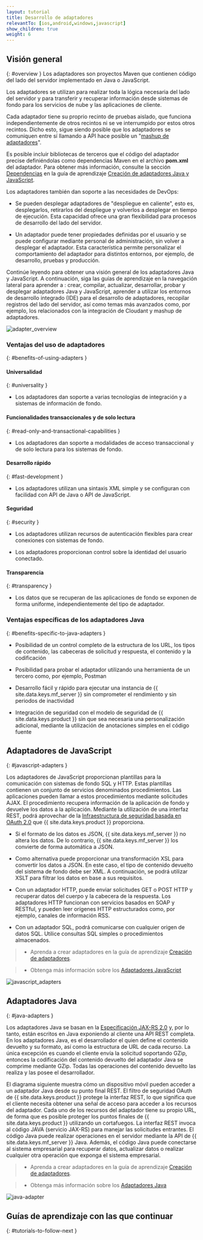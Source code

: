```yaml
---
layout: tutorial
title: Desarrollo de adaptadores
relevantTo: [ios,android,windows,javascript]
show_children: true
weight: 6
---
```

<!-- NLS_CHARSET=UTF-8 -->
## Visión general 
{: #overview }
Los adaptadores son proyectos Maven que contienen código del lado del servidor implementado en Java o JavaScript.
  
Los adaptadores se utilizan para realizar toda la lógica necesaria del lado del servidor y para transferir y recuperar información desde sistemas de fondo para los servicios de nube y las aplicaciones de cliente.
 

Cada adaptador tiene su proprio recinto de pruebas aislado, que funciona independientemente de otros recintos ni se ve interrumpido por estos otros recintos.
Dicho esto, sigue siendo posible que los adaptadores se comuniquen entre sí llamando a API hace posible un "[mashup de adaptadores](advanced-adapter-usage-mashup)".


Es posible incluir bibliotecas de terceros que el código del adaptador precise definiéndolas como dependencias Maven en el archivo **pom.xml** del adaptador.
Para obtener más información, consulte la sección [Dependencias](creating-adapters/#dependencies) en la guía de aprendizaje [Creación de adaptadores Java y JavaScript](creating-adapters).


Los adaptadores también dan soporte a las necesidades de DevOps:


* Se pueden desplegar adaptadores de "despliegue en caliente", esto es, desplegarlos, retirarlos del despliegue y volverlos a desplegar en tiempo de ejecución.
Esta capacidad ofrece una gran flexibilidad para procesos de desarrollo del lado del servidor.

* Un adaptador puede tener propiedades definidas por el usuario y se puede configurar mediante personal de administración, sin volver a desplegar el adaptador.
Esta característica permite personalizar el comportamiento del adaptador para distintos entornos, por ejemplo, de desarrollo, pruebas y producción.


Continúe leyendo para obtener una visión general de los adaptadores Java y JavaScript.
A continuación, siga las guías de aprendizaje en la navegación lateral para aprender a : crear, compilar, actualizar, desarrollar, probar y desplegar adaptadores Java y JavaScript, aprender a utilizar los entornos de desarrollo integrado (IDE) para el desarrollo de adaptadores, recopilar registros del lado del servidor, así como temas más avanzados como, por ejemplo, los relacionados con la integración de Cloudant y mashup de adaptadores.


![adapter_overview](adapter_overview_top.jpg)

### Ventajas del uso de adaptadores
{: #benefits-of-using-adapters }

#### Universalidad
{: #universality }

* Los adaptadores dan soporte a varias tecnologías de integración y a sistemas de información de fondo.


#### Funcionalidades transaccionales y de solo lectura
{: #read-only-and-transactional-capabilities }

* Los adaptadores dan soporte a modalidades de acceso transaccional y de solo lectura para los sistemas de fondo.


#### Desarrollo rápido
{: #fast-development }

* Los adaptadores utilizan una sintaxis XML simple y se configuran con facilidad con API de Java o API de JavaScript.


#### Seguridad
{: #security }

* Los adaptadores utilizan recursos de autenticación flexibles para crear conexiones con sistemas de fondo.

* Los adaptadores proporcionan control sobre la identidad del usuario conectado.


#### Transparencia
{: #transparency }

* Los datos que se recuperan de las aplicaciones de fondo se exponen de forma uniforme, independientemente del tipo de adaptador.
  

### Ventajas específicas de los adaptadores Java 
{: #benefits-specific-to-java-adapters }

* Posibilidad de un control completo de la estructura de los URL, los tipos de contenido, las cabeceras de solicitud y respuesta, el contenido y la codificación

* Posibilidad para probar el adaptador utilizando una herramienta de un tercero como, por ejemplo, Postman
* Desarrollo fácil y rápido para ejecutar una instancia de {{ site.data.keys.mf_server }} sin comprometer el rendimiento y sin periodos de inactividad
* Integración de seguridad con el modelo de seguridad de {{ site.data.keys.product }} sin que sea necesaria una personalización adicional, mediante la utilización de anotaciones simples en el código fuente


## Adaptadores de JavaScript
{: #javascript-adapters }

Los adaptadores de JavaScript proporcionan plantillas para la comunicación con sistemas de fondo SQL y HTTP.
Estas plantillas contienen un conjunto de servicios denominados procedimientos.
Las aplicaciones pueden llamar a estos procedimientos mediante solicitudes AJAX.
El procedimiento recupera información de la aplicación de fondo y devuelve los datos a la aplicación.
Mediante la utilización de una interfaz REST, podrá aprovechar de la [Infraestructura de seguridad basada en OAuth 2.0](../authentication-and-security) que {{ site.data.keys.product }} proporciona.


* Si el formato de los datos es JSON, {{ site.data.keys.mf_server }} no altera los datos.
De lo contrario, {{ site.data.keys.mf_server }} los convierte de forma automática a JSON.
  
* Como alternativa puede proporcionar una transformación XSL para convertir los datos a JSON.
En este caso, el tipo de contenido devuelto del sistema de fondo debe ser XML.
A continuación, se podrá utilizar XSLT para filtrar los datos en base a sus requisitos.

* Con un adaptador HTTP, puede enviar solicitudes GET o POST HTTP y recuperar datos del cuerpo y la cabecera de la respuesta.
Los adaptadores HTTP funcionan con servicios basados en SOAP y RESTful, y pueden leer orígenes HTTP estructurados como, por ejemplo, canales de información RSS.

* Con un adaptador SQL, podrá comunicarse con cualquier origen de datos SQL.
Utilice consultas SQL simples o procedimientos almacenados.


> * Aprenda a crear adaptadores en la guía de aprendizaje [Creación de adaptadores](creating-adapters).

> * Obtenga más información sobre los [Adaptadores JavaScript](javascript-adapters)

![javascript_adapters](javascript_adapters.png)

## Adaptadores Java
{: #java-adapters }

Los adaptadores Java se basan en la [Especificación JAX-RS 2.0](https://jax-rs-spec.java.net/nonav/2.0-rev-a/apidocs/index.html) y, por lo tanto, están escritos en Java exponiendo al cliente una API REST completa.
En los adaptadores Java, es el desarrollador el quien define el contenido devuelto y su formato, así como la estructura de URL de cada recurso.
La única excepción es cuando el cliente envía la solicitud soportando GZip, entonces la codificación del contenido devuelto del adaptador Java se comprime mediante GZip.
Todas las operaciones del contenido devuelto las realiza y las posee el desarrollador.


El diagrama siguiente muestra cómo un dispositivo móvil pueden acceder a un adaptador Java desde su punto final REST.
El filtro de seguridad OAuth de {{ site.data.keys.product }} protege la interfaz REST, lo que significa que el cliente necesita obtener una señal de acceso para acceder a los recursos del adaptador.
Cada uno de los recursos del adaptador tiene su propio URL, de forma que es posible proteger los puntos finales de {{ site.data.keys.product }} utilizando un cortafuegos.
La interfaz REST invoca al código JAVA (servicio JAX-RS) para manejar las solicitudes entrantes.
El código Java puede realizar operaciones en el servidor mediante la API de {{ site.data.keys.mf_server }} Java. Además, el código Java puede conectarse al sistema empresarial para recuperar datos, actualizar datos o realizar cualquier otra operación que exponga el sistema empresarial.


> * Aprenda a crear adaptadores en la guía de aprendizaje [Creación de adaptadores](creating-adapters).

> * Obtenga más información sobre los [Adaptadores Java](java-adapters)

![java-adapter](java_adapter.jpg)

## Guías de aprendizaje con las que continuar 
{: #tutorials-to-follow-next }
